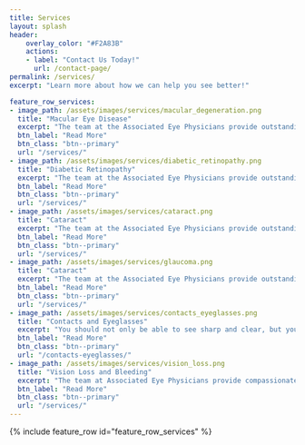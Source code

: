 ```yaml
---
title: Services
layout: splash
header:
    overlay_color: "#F2A83B"
    actions:
    - label: "Contact Us Today!"
      url: /contact-page/
permalink: /services/
excerpt: "Learn more about how we can help you see better!"

feature_row_services:
- image_path: /assets/images/services/macular_degeneration.png
  title: "Macular Eye Disease"
  excerpt: "The team at the Associated Eye Physicians provide outstanding care for the diagnosis and treatment of Macular Degeneration."
  btn_label: "Read More"
  btn_class: "btn--primary" 
  url: "/services/"
- image_path: /assets/images/services/diabetic_retinopathy.png
  title: "Diabetic Retinopathy"
  excerpt: "The team at the Associated Eye Physicians provide outstanding care for the diagnosis and treatment of Diabetic Retinopathy."
  btn_label: "Read More"
  btn_class: "btn--primary" 
  url: "/services/"
- image_path: /assets/images/services/cataract.png
  title: "Cataract"
  excerpt: "The team at the Associated Eye Physicians provide outstanding care for the diagnosis and treatment of Cataracts."
  btn_label: "Read More"
  btn_class: "btn--primary" 
  url: "/services/"
- image_path: /assets/images/services/glaucoma.png
  title: "Cataract"
  excerpt: "The team at the Associated Eye Physicians provide outstanding care for the diagnosis and treatment of Glaucoma."
  btn_label: "Read More"
  btn_class: "btn--primary" 
  url: "/services/"
- image_path: /assets/images/services/contacts_eyeglasses.png
  title: "Contacts and Eyeglasses"
  excerpt: "You should not only be able to see sharp and clear, but your eyewear should complement your face and style."
  btn_label: "Read More"
  btn_class: "btn--primary" 
  url: "/contacts-eyeglasses/"
- image_path: /assets/images/services/vision_loss.png
  title: "Vision Loss and Bleeding"
  excerpt: "The team at Associated Eye Physicians provide compassionate care for all types of vision loss, floaters, and eye diseases."
  btn_label: "Read More"
  btn_class: "btn--primary" 
  url: "/services/"
---
```


<div class="services">
    {% include feature_row id="feature_row_services" %}
</div>

